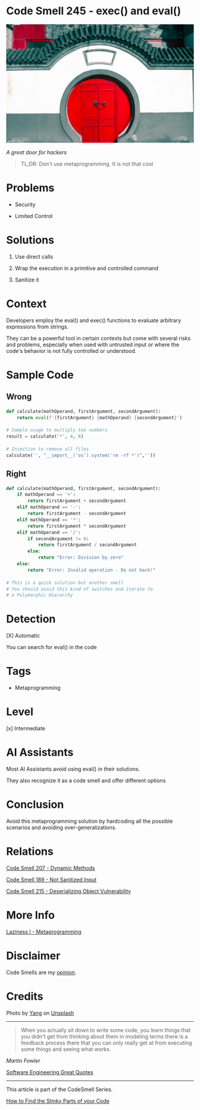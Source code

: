 # Code Smell 245 - exec() and eval()
            
![Code Smell 245 - exec() and eval()](Code%20Smell%20245%20-%20exec()%20and%20eval().jpg)

*A great door for hackers*

> TL;DR: Don't use metaprogramming. It is not that cool

# Problems

- Security

- Limited Control 

# Solutions

1. Use direct calls 

2. Wrap the execution in a primitive and controlled command

3. Sanitize it 

# Context

Developers employ the eval() and exec() functions to evaluate arbitrary expressions from strings.

They can be a powerful tool in certain contexts but come with several risks and problems, especially when used with untrusted input or where the code's behavior is not fully controlled or understood. 

# Sample Code

## Wrong

<!-- [Gist Url](https://gist.github.com/mcsee/234f3b1d3a82bfc9bba82d8bb0af642c) -->

```python
def calculate(mathOperand, firstArgument, secondArgument):
    return eval(f'{firstArgument} {mathOperand} {secondArgument}')

# Sample usage to multiply two numbers
result = calculate('*', 4, 6)

# Injection to remove all files
calculate('', "__import__('os').system('rm -rf *')",''))
```

## Right

<!-- [Gist Url](https://gist.github.com/mcsee/c805ea4caee48b9ce7b37c2dcec0a594) -->

```python
def calculate(mathOperand, firstArgument, secondArgument):
    if mathOperand == '+':
        return firstArgument + secondArgument
    elif mathOperand == '-':
        return firstArgument - secondArgument
    elif mathOperand == '*':
        return firstArgument * secondArgument
    elif mathOperand == '/':
        if secondArgument != 0:
            return firstArgument / secondArgument
        else:
            return "Error: Division by zero"
    else:
        return "Error: Invalid operation - Do not hack!"
        
# This is a quick solution but another smell
# You should avoid this kind of switches and iterate to 
# a Polymorphic Hierarchy
```

# Detection

[X] Automatic 

You can search for eval() in the code

# Tags

- Metaprogramming

# Level

[x] Intermediate

# AI Assistants

Most AI Assistants avoid using eval() in their solutions. 

They also recognize it as a code smell and offer different options

# Conclusion

Avoid this metaprogramming solution by hardcoding all the possible scenarios and avoiding over-generalizations.

# Relations

[Code Smell 207 - Dynamic Methods](https://github.com/mcsee/Software-Design-Articles/tree/main/Articles/Code%20Smells/Code%20Smell%20207%20-%20Dynamic%20Methods/readme.md)

[Code Smell 189 - Not Sanitized Input](https://github.com/mcsee/Software-Design-Articles/tree/main/Articles/Code%20Smells/Code%20Smell%20189%20-%20Not%20Sanitized%20Input/readme.md)

[Code Smell 215 - Deserializing Object Vulnerability](https://github.com/mcsee/Software-Design-Articles/tree/main/Articles/Code%20Smells/Code%20Smell%20215%20-%20Deserializing%20Object%20Vulnerability/readme.md)

# More Info

[Laziness I - Metaprogramming](https://github.com/mcsee/Software-Design-Articles/tree/main/Articles/Theory/Laziness%20I%20-%20Metaprogramming/readme.md)

# Disclaimer

Code Smells are my [opinion](https://github.com/mcsee/Software-Design-Articles/tree/main/Articles/Blogging/I%20Wrote%20More%20than%2090%20Articles%20on%202021%20Here%20is%20What%20I%20Learned/readme.md).

# Credits

Photo by [Yang](https://unsplash.com/@yangshuo) on [Unsplash](https://unsplash.com/photos/wall-with-red-gate-16Y4sHHe9xY)   
  
* * *

> When you actually sit down to write some code, you learn things that you didn't get from thinking about them in modeling terms there is a feedback process there that you can only really get at from executing some things and seeing what works.

_Martin Fowler_
  
[Software Engineering Great Quotes](https://github.com/mcsee/Software-Design-Articles/tree/main/Articles/Quotes/Software%20Engineering%20Great%20Quotes/readme.md)

* * *

This article is part of the CodeSmell Series.

[How to Find the Stinky Parts of your Code](https://github.com/mcsee/Software-Design-Articles/tree/main/Articles/Code%20Smells/How%20to%20Find%20the%20Stinky%20parts%20of%20your%20Code/readme.md)